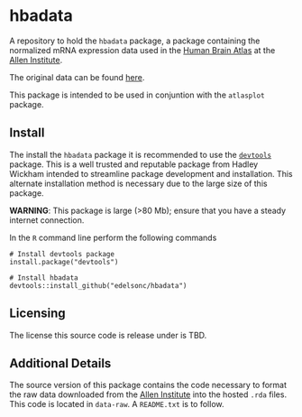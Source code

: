 # hbadata
A repository to hold the `hbadata` package, a package containing the normalized mRNA expression data used in the [Human Brain Atlas](http://human.brain-map.org/) at the [Allen Institute](https://www.alleninstitute.org/).

The original data can be found [here](http://human.brain-map.org/static/download).

This package is intended to be used in conjuntion with the `atlasplot` package.

## Install
The install the `hbadata` package it is recommended to use the [`devtools`](https://github.com/hadley/devtools) package. This is a well trusted and reputable package from Hadley Wickham intended to streamline package development and installation. This alternate installation method is necessary due to the large size of this package.

**WARNING**: This package is large (>80 Mb); ensure that you have a steady internet connection.

In the `R` command line perform the following commands
```
# Install devtools package
install.package("devtools")

# Install hbadata
devtools::install_github("edelsonc/hbadata")
```

## Licensing
The license this source code is release under is TBD.

## Additional Details
The source version of this package contains the code necessary to format the raw data downloaded from the [Allen Institute](http://human.brain-map.org/static/download) into the hosted `.rda` files. This code is located in `data-raw`. A `README.txt` is to follow.
